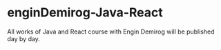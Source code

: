 # enginDemirog-Java-React
All works of Java and React course with Engin Demirog will be published day by day.
